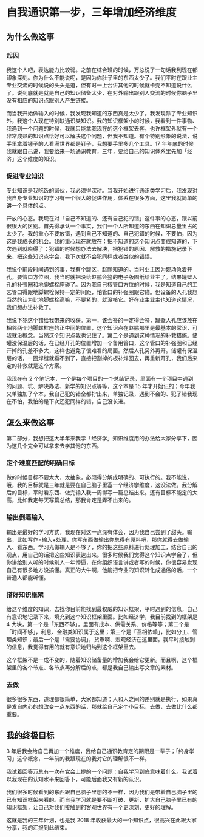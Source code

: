 # 自我通识第一步，三年增加经济维度

## 为什么做这事

### 起因

我这个人吧，表达能力比较弱。之前在综合班的时候，万总说了一句话我到现在都印象深刻。你为什么不能说呢，是因为你肚子里的东西太少了。我们平时在跟业主专业交流的时候说的头头是道，但有时一上台讲其他的时候就卡壳不知道说什么了。说到底就是就是自己的知识储备太少，在对外输出跟别人交流的时候你脑子里没有相应的知识点跟别人产生链接。

而当我开始做输入的时候，我发现我知道的东西真是太少了。我发现除了专业知识外，我这个人现在特别缺通识类知识。我的知识框架小的时候，我看到一件事物、我遇到一个问题的时候，我就只能拿我现在的这个框架去套，也许框架外就有一个非常成熟的知识点恰好可以解决这个问题，但我不知道。有个特别形象的说法，说手里拿着锤子的人看满世界都是钉子，我想要手里多几个工具。17 年年底的时候我就跟自己说，我要给来一场通识教育，三年，要给自己的知识体系里先加「经济」这个维度的知识。

### 促进专业知识

专业知识是我吃饭的家伙，我必须得深耕。当我开始进行通识类学习后，我发现对我自身专业知识的学习有一个很大的促进作用，体系在很多方面，这里我就简单的讲一个具体的点。

开放的心态。我现在对「自己不知道的、还有自己犯的错」这件事的心态，跟以前很很大的区别。首先得承认一个事实，我们一个人所知道的东西在知识总量里占的太少了。我的重心不要放错，遇到自己不知道的、自己犯错的时候，不要怕，因为这是我成长的机会。我的重心现在就放在：把不知道的这个知识点变成知道的，下次遇到就晓得了；犯错的时候想办法去解决，把犯错的原因、解救的措施记录下来，把这些知识点学会，我下次就不会犯同样或者类似的错误。

我说个前段时间遇到的事，我有个罐区，赵鹏知道的。当时业主因为现场急着开孔，要管口方位图，我当时就把没给赵鹏会签的电子版图纸给业主了。结果罐壁人孔的补强圈和地脚螺栓座碰了。因为我自己核管口方位的时候，我是知道自己的工艺管口得跟地脚螺栓保持一定的间距，怕管口的补强圈跟它碰。但设备的人孔我想当然的认为比地脚螺栓高嘛，不要紧的，就没核它。好在业主业主也知道这情况，我们想办法补救了。

我说下犯这个错给我带来的收获。第一，该会签的一定得会签，罐壁人孔应该放在相邻两个地脚螺栓座的正中间的位置，这个知识点在赵鹏那里是最基本的常识，可我就没概念。当然这个知识点我也记住了。第二个是遇到这种情况的补救措施。储罐没保温层的话，在已经开孔的位置增加一个备用管口，这个管口的补强圈和已经开掉的孔差不多大，这样也避免了很难看的局面。然后人孔另外再开。储罐有保温层的话，一圈焊缝就看不到了，直接把割掉的板补焊回去，再重新开孔，我们后来定的补救就是这个方案。

我现在有 2 个笔记本，一个是每个项目的一个总结记录，里面有一个项目中遇到的问题、坑、解决办法、新学的知识点等等，这个本是 15 年才开始记的；今年我又单独加了个本，我自己犯的错全都拧出来，单独记录，遇到不会的、犯了错我现在不怕，我怕的是下次还犯同样的错，自己没长进。


## 怎么来做这事

第二部分，我想把这大半年来我学「经济学」知识维度用的办法给大家分享下，因为这几个完全可以拿来去学其他的东西。

### 定个难度匹配的明确目标

做的时候目标不要太大，太抽象，必须得分解成明确的、可执行的。我不能说，哦，我的目标就是三年就是要在自己脑子里塞一个经济学维度，这没法做。我分解后的目标，平时看东西、做完输入我一周得写一篇总结出来。还有目标不能定的太高，比如我定每天写篇总结，那我肯定是弄不出来的。

### 输出倒逼输入

输出是最好的学习方式，我现在对这一点深有体会，因为我自己尝到了甜头。输出，比如写作=输入+处理，你写东西做输出你总得有原料吧，那你就得去做输入、看东西。学习光做输入是不够了，你的把这些原料进行处理加工，结合自己的观点，用自己的话把这些知识表达出来。很多时候我们觉得这个知识点学会了，但你讲给别人听的时候别人一年懵逼，在你组织语言讲或者写的时候，你很容易发现自己有很多地方没搞懂。真正的大牛啊，他能把专业的知识转化成通俗的话，一个普通人都能听懂。

### 搭好知识框架

给这个维度的知识，去找你目前能找到最权威的知识框架，平时遇到的信息，自己有意识地记录下来，填充到这个知识框架里面。比如经济学，我目前找到的框架是 4 大块，第一个是「东西不够」，里面有成本、供需关系、价格等等；第二个是「时间不够」，利息、金融类知识属于这里；第三个是「互相依赖」，比如分工、管理类知识；最后一个是「需要协调」，货币啊、宏观经济在这里面。我平时接触到的信息，我觉得有用的就有意识地归纳到这个框架里去。

这个框架不是一成不变的，随着知识储备量的增加我会给它更新。而且啊，这个框架里的各个节点、各节点再分解后的点，都是我自己输出写文章的素材。

### 去做

很多很多东西，道理都很简单，大家都知道；人和人之间的差别就是执行，如果真是发自内心的想改变一点东西的话，那就给自己定个小目标，去做，去做比什么都重要。


## 我的终极目标

3 年后我会给自己再加一个维度，我给自己通识教育定的期限是一辈子；「终身学习」这个概念，一年前的我跟现在的我对它的理解很不一样。

我试着回答万总有一次在党会上提的一个问题：自我学习到底意味着什么。我试着以我现在的认知水平来回答下，可能后面我又有新的认识。

我们很多时候看到的东西跟自己脑子里想的不一样，因为我们是带着自己脑子里的已有知识框架来看的。而自我学习就是要不断打破、更新、扩大自己脑子里已有的知识框架，让自己对我们接触到的客观世界有一个更深刻、更好的理解。


这就是我的三年计划，也是我 2018 年收获最大的一个知识点，很高兴在此跟大家分享，我的汇报到此结束。






